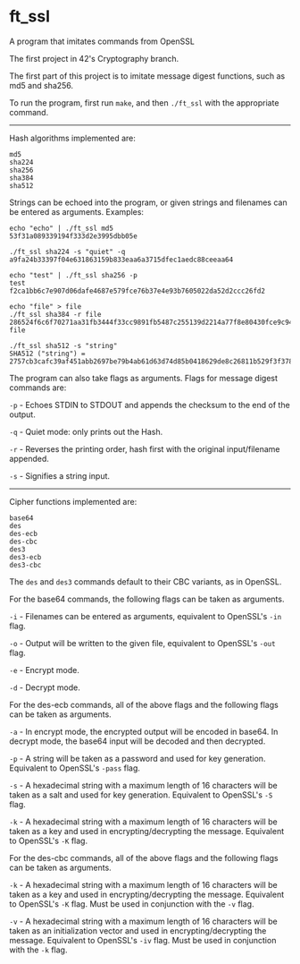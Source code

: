 # ft_ssl
A program that imitates commands from OpenSSL

The first project in 42's Cryptography branch.

The first part of this project is to imitate message digest functions, such as md5 and sha256.

To run the program, first run `make`, and then `./ft_ssl` with the appropriate command.

<hr>

Hash algorithms implemented are:
```
md5
sha224
sha256
sha384
sha512
```
Strings can be echoed into the program, or given strings and filenames can be entered as arguments.
Examples:
```
echo "echo" | ./ft_ssl md5
53f31a089339194f333d2e3995dbb05e
```
```
./ft_ssl sha224 -s "quiet" -q
a9fa24b33397f04e631863159b833eaa6a3715dfec1aedc88ceeaa64
```

```
echo "test" | ./ft_ssl sha256 -p
test
f2ca1bb6c7e907d06dafe4687e579fce76b37e4e93b7605022da52d2ccc26fd2
```
```
echo "file" > file
./ft_ssl sha384 -r file
286524f6c6f70271aa31fb3444f33cc9891fb5487c255139d2214a77f8e80430fce9c949815cb621c996a6d56b3a39e7 file
```
```
./ft_ssl sha512 -s "string"
SHA512 ("string") = 2757cb3cafc39af451abb2697be79b4ab61d63d74d85b0418629de8c26811b529f3f3780d0150063ff55a2beee74c4ec102a2a2731a1f1f7f10d473ad18a6a87
```

The program can also take flags as arguments.  Flags for message digest commands are:

`-p` - Echoes STDIN to STDOUT and appends the checksum to the end of the output.

`-q` - Quiet mode: only prints out the Hash.

`-r` - Reverses the printing order, hash first with the original input/filename appended.

`-s` - Signifies a string input.

<hr>

Cipher functions implemented are:
```
base64
des
des-ecb
des-cbc
des3
des3-ecb
des3-cbc
```
The `des` and `des3` commands default to their CBC variants, as in OpenSSL.

For the base64 commands, the following flags can be taken as arguments.

`-i` - Filenames can be entered as arguments, equivalent to OpenSSL's `-in` flag.

`-o` - Output will be written to the given file, equivalent to OpenSSL's `-out` flag.

`-e` - Encrypt mode.

`-d` - Decrypt mode.

For the des-ecb commands, all of the above flags and the following flags can be taken as arguments.

`-a` - In encrypt mode, the encrypted output will be encoded in base64.  In decrypt mode, the base64 input will be decoded and then decrypted.

`-p` - A string will be taken as a password and used for key generation. Equivalent to OpenSSL's `-pass` flag.

`-s` - A hexadecimal string with a maximum length of 16 characters will be taken as a salt and used for key generation.  Equivalent to OpenSSL's `-S` flag.

`-k` - A hexadecimal string with a maximum length of 16 characters will be taken as a key and used in encrypting/decrypting the message.  Equivalent to OpenSSL's `-K` flag.

For the des-cbc commands, all of the above flags and the following flags can be taken as arguments.

`-k` - A hexadecimal string with a maximum length of 16 characters will be taken as a key and used in encrypting/decrypting the message.  Equivalent to OpenSSL's `-K` flag.  Must be used in conjunction with the `-v` flag.

`-v` - A hexadecimal string with a maximum length of 16 characters will be taken as an initialization vector and used in encrypting/decrypting the message.  Equivalent to OpenSSL's `-iv` flag.  Must be used in conjunction with the `-k` flag.
